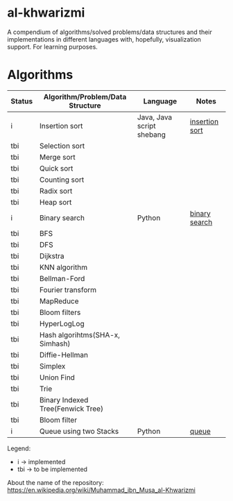 # al-khwarizmi

A compendium of algorithms/solved problems/data structures and their implementations in different languages with, hopefully, visualization support. For learning purposes.

# Algorithms

| Status | Algorithm/Problem/Data Structure  | Language                  | Notes                                                       |
| ------ | --------------------------------- | ------------------------- | ----------------------------------------------------------- |
| i      | Insertion sort                    | Java, Java script shebang | [insertion sort](insertion_sort/insertion_sort_animated.py) |
| tbi    | Selection sort                    |                           |                                                             |
| tbi    | Merge sort                        |                           |                                                             |
| tbi    | Quick sort                        |                           |                                                             |
| tbi    | Counting sort                     |                           |                                                             |
| tbi    | Radix sort                        |                           |                                                             |
| tbi    | Heap sort                         |                           |                                                             |
| i      | Binary search                     | Python                    | [binary search](binary_search/binary_search_animated.py)    |
| tbi    | BFS                               |                           |                                                             |
| tbi    | DFS                               |                           |                                                             |
| tbi    | Dijkstra                          |                           |                                                             |
| tbi    | KNN algorithm                     |                           |                                                             |
| tbi    | Bellman-Ford                      |                           |                                                             |
| tbi    | Fourier transform                 |                           |                                                             |
| tbi    | MapReduce                         |                           |                                                             |
| tbi    | Bloom filters                     |                           |                                                             |
| tbi    | HyperLogLog                       |                           |                                                             |
| tbi    | Hash algorihtms(SHA-x, Simhash)   |                           |                                                             |
| tbi    | Diffie-Hellman                    |                           |                                                             |
| tbi    | Simplex                           |                           |                                                             |
| tbi    | Union Find                        |                           |                                                             |
| tbi    | Trie                              |                           |                                                             |
| tbi    | Binary Indexed Tree(Fenwick Tree) |                           |                                                             |
| tbi    | Bloom filter                      |                           |                                                             |
| i      | Queue using two Stacks            | Python                    | [queue](queue/queue_animated.py)                            |

Legend:

- i -> implemented
- tbi -> to be implemented

About the name of the repository: https://en.wikipedia.org/wiki/Muhammad_ibn_Musa_al-Khwarizmi
